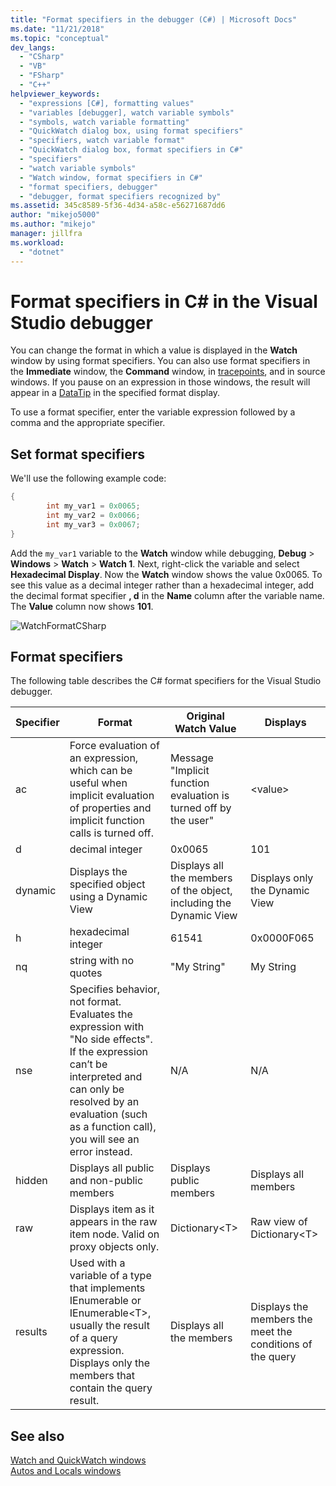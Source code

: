 ```yaml
---
title: "Format specifiers in the debugger (C#) | Microsoft Docs"
ms.date: "11/21/2018"
ms.topic: "conceptual"
dev_langs: 
  - "CSharp"
  - "VB"
  - "FSharp"
  - "C++"
helpviewer_keywords: 
  - "expressions [C#], formatting values"
  - "variables [debugger], watch variable symbols"
  - "symbols, watch variable formatting"
  - "QuickWatch dialog box, using format specifiers"
  - "specifiers, watch variable format"
  - "QuickWatch dialog box, format specifiers in C#"
  - "specifiers"
  - "watch variable symbols"
  - "Watch window, format specifiers in C#"
  - "format specifiers, debugger"
  - "debugger, format specifiers recognized by"
ms.assetid: 345c8589-5f36-4d34-a58c-e56271687dd6
author: "mikejo5000"
ms.author: "mikejo"
manager: jillfra
ms.workload: 
  - "dotnet"
---
```

# Format specifiers in C# in the Visual Studio debugger
You can change the format in which a value is displayed in the **Watch** window by using format specifiers. You can also use format specifiers in the **Immediate** window, the **Command** window, in [tracepoints](../debugger/using-breakpoints.md#BKMK_Print_to_the_Output_window_with_tracepoints), and in source windows. If you pause on an expression in those windows, the result will appear in a  [DataTip](../debugger/view-data-values-in-data-tips-in-the-code-editor.md) in the specified format display.  
  
 To use a format specifier, enter the variable expression followed by a comma and the appropriate specifier.  
  
## Set format specifiers  
We'll use the following example code:   
  
```csharp  
{  
	    int my_var1 = 0x0065;  
	    int my_var2 = 0x0066;  
    	int my_var3 = 0x0067;  
}  
```  
  
 Add the `my_var1` variable to the **Watch** window while debugging, **Debug** > **Windows** > **Watch** > **Watch 1**. Next, right-click the variable and select **Hexadecimal Display**. Now the **Watch** window shows the value 0x0065. To see this value as a decimal integer rather than a hexadecimal integer, add the decimal format specifier **, d** in the **Name** column after the variable name. The **Value** column now shows **101**.   
  
 ![WatchFormatCSharp](../debugger/media/watchformatcsharp.png "WatchFormatCSharp")  
  
## Format specifiers  
 The following table describes the C# format specifiers for the Visual Studio debugger.  
  
|Specifier|Format|Original Watch Value|Displays|  
|---------------|------------|--------------------------|--------------|  
|ac|Force evaluation of an expression, which can be useful when implicit evaluation of properties and implicit function calls is turned off.|Message "Implicit function evaluation is turned off by the user"|\<value>|  
|d|decimal integer|0x0065|101|  
|dynamic|Displays the specified object using a Dynamic View|Displays all the members of the object, including the Dynamic View|Displays only the Dynamic View|  
|h|hexadecimal integer|61541|0x0000F065|  
|nq|string with no quotes|"My String"|My String|  
|nse|Specifies behavior, not format. Evaluates the expression with "No side effects". If the expression can’t be interpreted and can only be resolved by an evaluation (such as a function call), you will see an error instead.|N/A|N/A|
|hidden|Displays all public and non-public members|Displays public members|Displays all members|  
|raw|Displays item as it appears in the raw item node. Valid on proxy objects only.|Dictionary\<T>|Raw view of Dictionary\<T>|  
|results|Used with a variable of a type that implements IEnumerable or IEnumerable\<T>, usually the result of a query expression. Displays only the members that contain the query result.|Displays all the members|Displays the members the meet the conditions of the query|  
  
## See also  
 [Watch and QuickWatch windows](../debugger/watch-and-quickwatch-windows.md)   
 [Autos and Locals windows](../debugger/autos-and-locals-windows.md)
